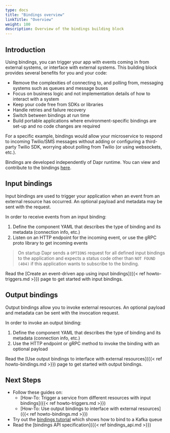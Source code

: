 ```yaml
---
type: docs
title: "Bindings overview"
linkTitle: "Overview"
weight: 100
description: Overview of the bindings building block
---
```


## Introduction

Using bindings, you can trigger your app with events coming in from external systems, or interface with external systems. This building block provides several benefits for you and your code:

- Remove the complexities of connecting to, and polling from, messaging systems such as queues and message buses
- Focus on business logic and not implementation details of how to interact with a system
- Keep your code free from SDKs or libraries
- Handle retries and failure recovery
- Switch between bindings at run time
- Build portable applications where environment-specific bindings are set-up and no code changes are required

For a specific example, bindings would allow your microservice to respond to incoming Twilio/SMS messages without adding or configuring a third-party Twilio SDK, worrying about polling from Twilio (or using websockets, etc.).

Bindings are developed independently of Dapr runtime. You can view and contribute to the bindings [here](https://github.com/dapr/components-contrib/tree/master/bindings).

## Input bindings

Input bindings are used to trigger your application when an event from an external resource has occurred.
An optional payload and metadata may be sent with the request.

In order to receive events from an input binding:

1. Define the component YAML that describes the type of binding and its metadata (connection info, etc.)
2. Listen on an HTTP endpoint for the incoming event, or use the gRPC proto library to get incoming events

> On startup Dapr sends a `OPTIONS` request for all defined input bindings to the application and expects a status code other than `NOT FOUND (404)` if this application wants to subscribe to the binding.

Read the [Create an event-driven app using input bindings]({{< ref howto-triggers.md >}}) page to get started with input bindings.

## Output bindings

Output bindings allow you to invoke external resources. An optional payload and metadata can be sent with the invocation request.

In order to invoke an output binding:

1. Define the component YAML that describes the type of binding and its metadata (connection info, etc.)
2. Use the HTTP endpoint or gRPC method to invoke the binding with an optional payload

Read the [Use output bindings to interface with external resources]({{< ref howto-bindings.md >}}) page to get started with output bindings.

## Next Steps
* Follow these guides on:
    * [How-To: Trigger a service from different resources with input bindings]({{< ref howto-triggers.md >}})
    * [How-To: Use output bindings to interface with external resources]({{< ref howto-bindings.md >}})
* Try out the [bindings tutorial](https://github.com/dapr/quickstarts/tree/master/tutorials/bindings) which shows how to bind to a Kafka queue
* Read the [bindings API specification]({{< ref bindings_api.md >}})
